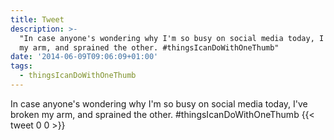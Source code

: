 ```yaml
---
title: Tweet
description: >-
  "In case anyone's wondering why I'm so busy on social media today, I've broken
  my arm, and sprained the other. #thingsIcanDoWithOneThumb"
date: '2014-06-09T09:06:09+01:00'
tags:
  - thingsIcanDoWithOneThumb
---
```

In case anyone's wondering why I'm so busy on social media today, I've broken my arm, and sprained the other. #thingsIcanDoWithOneThumb
      {{< tweet 0 0 >}}
    
